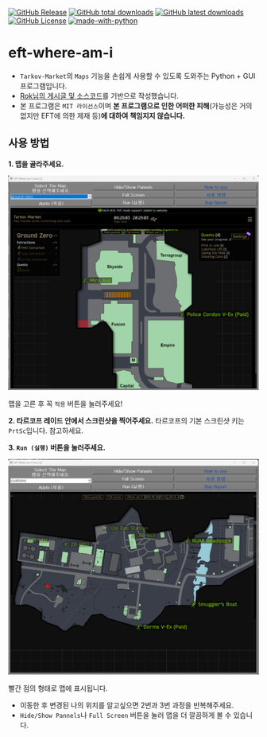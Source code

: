 [![GitHub Release](https://img.shields.io/github/v/release/karpitony/eft-where-am-i?include_prereleases&logo=github)](https://github.com/karpitony/eft-where-am-i/releases/latest)
[![GitHub total downloads](https://img.shields.io/github/downloads/karpitony/eft-where-am-i/total.svg?include_prerelease&logo=github)](https://github.com/karpitony/eft-where-am-i/releases)
[![GitHub latest downloads](https://img.shields.io/github/downloads/karpitony/eft-where-am-i/total.svg?include_prerelease/latest&logo=github)](https://github.com/karpitony/eft-where-am-i/releases/latest)
[![GitHub License](https://img.shields.io/github/license/karpitony/eft-where-am-i)](./LICENSE)
[![made-with-python](https://img.shields.io/badge/Made%20with-Python-1f425f.svg)](https://www.python.org/)



# eft-where-am-i
- `Tarkov-Market`의 `Maps` 기능을 손쉽게 사용할 수 있도록 도와주는 Python + GUI 프로그램입니다.
- [Rok님의 게시글 및 소스코드](https://gall.dcinside.com/m/eft/2143712)를 기반으로 작성했습니다.
- 본 프로그램은 `MIT 라이선스`이며 **본 프로그램으로 인한 어떠한 피해**(가능성은 거의 없지만 EFT에 의한 제재 등)**에 대하여 책임지지 않습니다.**

## 사용 방법
**1. 맵을 골라주세요.**

<img src="assets/screenshot02.png" alt="screenshot02" width="800">

맵을 고른 후 꼭 `적용` 버튼을 눌러주세요!

**2. 타르코프 레이드 안에서 스크린샷을 찍어주세요.**
타르코프의 기본 스크린샷 키는 `PrtSc`입니다. 참고하세요.

**3. `Run (실행)` 버튼을 눌러주세요.**

<img src="assets/screenshot03.png" alt="screenshot03" width="800">

빨간 점의 형태로 맵에 표시됩니다.

- 이동한 후 변경된 나의 위치를 알고싶으면 2번과 3번 과정을 반복해주세요.
- `Hide/Show Pannels`나 `Full Screen` 버튼을 눌러 맵을 더 깔끔하게 볼 수 있습니다.
